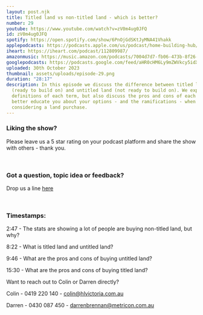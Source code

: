 ```yaml
---
layout: post.njk
title: Titled land vs non-titled land - which is better?
number: 29
youtube: https://www.youtube.com/watch?v=zV0m4ug0JFQ
id: zV0m4ug0JFQ
spotify: https://open.spotify.com/show/6PnOjGdSKtJyMNA41Vhakk
applepodcasts: https://podcasts.apple.com/us/podcast/home-building-hub/id1681936589
iheart: https://iheart.com/podcast/112809987/
amazonmusic: https://music.amazon.com/podcasts/7004d7d7-fb06-473b-8f26-8ce9992cac11
googlepodcasts: https://podcasts.google.com/feed/aHR0cHM6Ly9mZWVkcy5idXp6c3Byb3V0LmNvbS8yMTM5MTU1LnJzcw==
uploaded: 30th October 2023
thumbnail: assets/uploads/episode-29.png
duration: "28:17"
description: In this episode we discuss the difference between titled land
  (ready to build on) and untitled land (not ready to build on). We explain the
  definitions of each term, but also discuss the pros and cons of each option to
  better educate you about your options - and the ramifications - when
  considering a land purchase.
---
```

### Liking the show?

Please leave us a 5 star rating on your podcast platform and share the show with others - thank you.

<br>

### Got a question, topic idea or feedback?

Drop us a line <a href="/contact" id="contact-us" target="_blank">here</a>

<br>

### Timestamps:

2:47 - The stats are showing a lot of people are buying non-titled land, but why?

8:22 - What is titled land and untitled land?

9:46 - What are the pros and cons of buying untitled land? 

15:30 - What are the pros and cons of buying titled land?



Want to reach out to Colin or Darren directly?

Colin - 0419 220 140 - colin@hlvictoria.com.au

Darren - 0430 087 450 - darrenbrennan@metricon.com.au